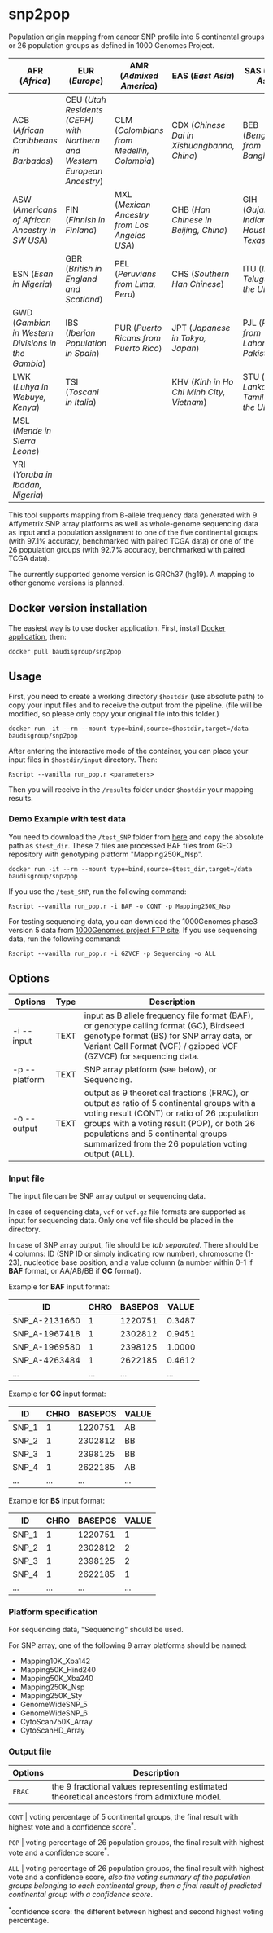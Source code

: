 # snp2pop

Population origin mapping from cancer SNP profile into 5 continental groups or 26 population groups as defined in 1000 Genomes Project. 

|AFR (_Africa_)| EUR (_Europe_) | AMR (_Admixed America_)  | EAS (_East Asia_)| SAS (_South Asia_) |
|-----------|-----------|-----------|-----------|-----------|
|ACB (_African Caribbeans in Barbados_)| CEU (_Utah Residents (CEPH) with Northern and Western European Ancestry_) |CLM (_Colombians from Medellin, Colombia_) | CDX (_Chinese Dai in Xishuangbanna, China_) | BEB (_Bengali from Bangladesh_)|
|ASW (_Americans of African Ancestry in SW USA_)|FIN (_Finnish in Finland_)| MXL (_Mexican Ancestry from Los Angeles USA_)| CHB (_Han Chinese in Beijing, China_) | GIH (_Gujarati Indian from Houston, Texas_)|
|ESN (_Esan in Nigeria_)|GBR (_British in England and Scotland_)|PEL (_Peruvians from Lima, Peru_)|CHS (_Southern Han Chinese_)|ITU (_Indian Telugu from the UK_)|
|GWD (_Gambian in Western Divisions in the Gambia_)|IBS (_Iberian Population in Spain_)|PUR (_Puerto Ricans from Puerto Rico_)|JPT (_Japanese in Tokyo, Japan_)|PJL (_Punjabi from Lahore, Pakistan_)|
|LWK (_Luhya in Webuye, Kenya_)|TSI (_Toscani in Italia_)||KHV (_Kinh in Ho Chi Minh City, Vietnam_)|STU (_Sri Lankan Tamil from the UK_)|
|MSL (_Mende in Sierra Leone_)|||||
|YRI (_Yoruba in Ibadan, Nigeria_)|||||

This tool supports mapping from B-allele frequency data generated with 9 Affymetrix SNP array platforms as well as whole-genome sequencing data as input and a population assignment to one of the five continental groups (with 97.1% accuracy, benchmarked with paired TCGA data) or one of the 26 population groups (with 92.7% accuracy, benchmarked with paired TCGA data).  

The currently supported genome version is GRCh37 (hg19). A mapping to other genome versions is planned.

## Docker version installation
The easiest way is to use docker application. First, install [Docker application](https://docs.docker.com/install/), then:
```
docker pull baudisgroup/snp2pop
```

## Usage
First, you need to create a working directory `$hostdir` (use absolute path) to copy your input files and to receive the output from the pipeline. (file will be modified, so please only copy your original file into this folder.)
```
docker run -it --rm --mount type=bind,source=$hostdir,target=/data baudisgroup/snp2pop
```
After entering the interactive mode of the container, you can place your input files in `$hostdir/input` directory. Then:
```
Rscript --vanilla run_pop.r <parameters>
```
Then you will receive in the `/results` folder under `$hostdir` your mapping results.

### Demo Example with test data
You need to download the `/test_SNP` folder from [here](https://github.com/baudisgroup/snp2pop/tree/master/test_SNP) and copy the absolute path as `$test_dir`. These 2 files are processed BAF files from GEO repository with genotyping platform "Mapping250K_Nsp".
```
docker run -it --rm --mount type=bind,source=$test_dir,target=/data baudisgroup/snp2pop
```

If you use the `/test_SNP`, run the following command:
```
Rscript --vanilla run_pop.r -i BAF -o CONT -p Mapping250K_Nsp
```

For testing sequencing data, you can download the 1000Genomes phase3 version 5 data from [1000Genomes project FTP site](ftp://ftp.1000genomes.ebi.ac.uk/vol1/ftp/release/20130502/).
If you use sequencing data, run the following command:

```
Rscript --vanilla run_pop.r -i GZVCF -p Sequencing -o ALL
```



## Options
|Options| Type | Description  |
| ------------- |------| --------------------------------------------------|
| -i --input   | TEXT | input as B allele frequency file format (BAF), or genotype calling format (GC), Birdseed genotype format (BS) for SNP array data, or Variant Call Format (VCF) / gzipped VCF (GZVCF) for sequencing data. |
| -p --platform | TEXT | SNP array platform (see below), or Sequencing. |
| -o --output   | TEXT | output as 9 theoretical fractions (FRAC), or output as ratio of 5 continental groups with a voting result (CONT) or ratio of 26 population groups with a voting result (POP), or both 26 populations and 5 continental groups summarized from the 26 population voting output (ALL). |


### Input file
The input file can be SNP array output or sequencing data.  

In case of sequencing data, `vcf` or `vcf.gz` file formats are supported as input for sequencing data. Only one vcf file should be placed in the directory.

In case of SNP array output, file should be *tab separated*. There should be 4 columns: ID (SNP ID or simply indicating row number), chromosome (1-23), nucleotide base position, and a value column (a number within 0-1 if **BAF** format, or AA/AB/BB if **GC** format).

Example for **BAF** input format:

|ID|CHRO|BASEPOS|VALUE|
|-------------|---|-----------|-----------|
|SNP_A-2131660|1|1220751|0.3487|
|SNP_A-1967418|1|2302812|0.9451|
|SNP_A-1969580|1|2398125|1.0000|
|SNP_A-4263484|1|2622185|0.4612|
|...|...|...|...|

Example for **GC** input format:

|ID|CHRO|BASEPOS|VALUE|
|-------------|---|-----------|-----------|
|SNP_1|1|1220751|AB|
|SNP_2|1|2302812|BB|
|SNP_3|1|2398125|BB|
|SNP_4|1|2622185|AB|
|...|...|...|...|

Example for **BS** input format:

|ID|CHRO|BASEPOS|VALUE|
|-------------|---|-----------|-----------|
|SNP_1|1|1220751|1|
|SNP_2|1|2302812|2|
|SNP_3|1|2398125|2|
|SNP_4|1|2622185|1|
|...|...|...|...|

### Platform specification

For sequencing data, "Sequencing" should be used.

For SNP array, one of the following 9 array platforms should be named:
- Mapping10K_Xba142
- Mapping50K_Hind240
- Mapping50K_Xba240
- Mapping250K_Nsp
- Mapping250K_Sty
- GenomeWideSNP_5
- GenomeWideSNP_6
- CytoScan750K_Array
- CytoScanHD_Array

### Output file
Options | Description
--- | --- 
`FRAC` | the 9 fractional values representing estimated theoretical ancestors from admixture model.

`CONT` | voting percentage of 5 continental groups, the final result with highest vote and a confidence score<sup>*</sup>.

`POP` | voting percentage of 26 population groups, the final result with highest vote and a confidence score<sup>*</sup>.

`ALL` | voting percentage of 26 population groups, the final result with highest vote and a confidence score<sup>*</sup>, also the voting summary of the population groups belonging to each continental group, then a final result of predicted continental group with a confidence score<sup>*</sup>.

<sup>*</sup>confidence score: the different between highest and second highest voting percentage.


